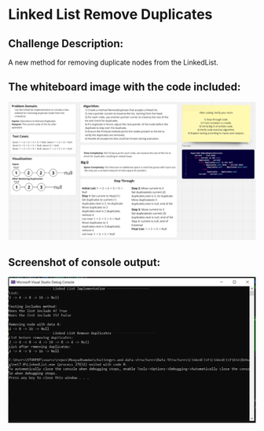 # Linked List Remove Duplicates

## Challenge Description:
A new method for removing duplicate nodes from the LinkedList.

## The whiteboard image with the code included:
![Whiteboard Image](Assets/Linked%20List%20Remove%20Duplicates.png)

## Screenshot of console output:
![Console Output](Assets/screenshot%20of%20console%20output.PNG)